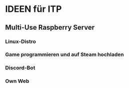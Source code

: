 # IDEEN für ITP

## Multi-Use Raspberry Server

### Linux-Distro

### Game programmieren und auf Steam hochladen

### Discord-Bot

### Own Web